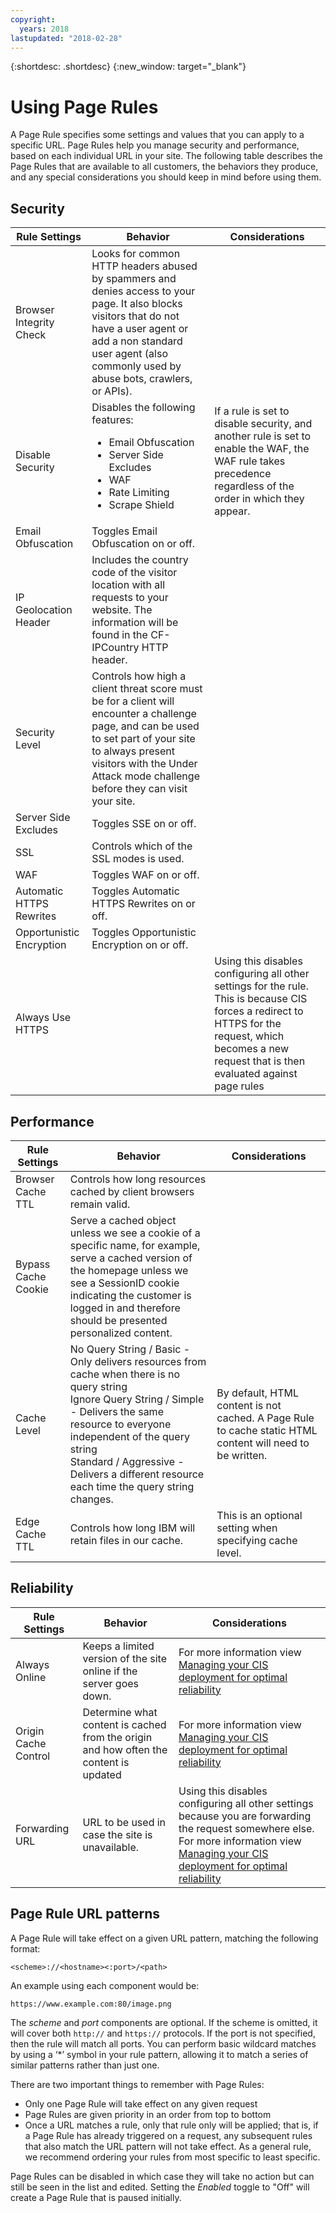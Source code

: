 ```yaml
---
copyright:
  years: 2018
lastupdated: "2018-02-28"
---
```


{:shortdesc: .shortdesc}
{:new_window: target="_blank"}

# Using Page Rules

A Page Rule specifies some settings and values that you can apply to a specific URL. Page Rules help you manage security and performance, based on each individual URL in your site. The following table describes the Page Rules that are available to all customers, the behaviors they produce, and any special considerations you should keep in mind before using them.

## Security

| Rule Settings | Behavior | Considerations |
|-----------|----------|----------------|
|Browser Integrity Check|Looks for common HTTP headers abused by spammers and denies access to your page. It also blocks visitors that do not have a user agent or add a non standard user agent (also commonly used by abuse bots, crawlers, or APIs). | |
|Disable Security|Disables the following features: <ul><li>Email Obfuscation</li> <li>Server Side Excludes</li> <li>WAF</li> <li>Rate Limiting</li> <li>Scrape Shield</li>|If a rule is set to disable security, and another rule is set to enable the WAF, the WAF rule takes precedence regardless of the order in which they appear.|
|Email Obfuscation|Toggles Email Obfuscation on or off. | |
|IP Geolocation Header|Includes the country code of the visitor location with all requests to your website. The information will be found in the CF-IPCountry HTTP header. | |  
|Security Level|Controls how high a client threat score must be for a client will encounter a challenge page, and can be used to set part of your site to always present visitors with the Under Attack mode challenge before they can visit your site. | |
|Server Side Excludes|Toggles SSE on or off.  | |
|SSL|Controls which of the SSL modes is used. | |
|WAF|Toggles WAF on or off. | |  
|Automatic HTTPS Rewrites|Toggles Automatic HTTPS Rewrites on or off.  | |
|Opportunistic Encryption|Toggles Opportunistic Encryption on or off.  | |
|Always Use HTTPS| |Using this disables configuring all other settings for the rule. This is because CIS forces a redirect to HTTPS for the request, which becomes a new request that is then evaluated against page rules |

## Performance
| Rule Settings | Behavior | Considerations |
|-----------|----------|----------------|
|Browser Cache TTL|Controls how long resources cached by client browsers remain valid. | |
|Bypass Cache Cookie|Serve a cached object unless we see a cookie of a specific name, for example, serve a cached version of the homepage unless we see a SessionID cookie indicating the customer is logged in and therefore should be presented personalized content. | |
|Cache Level|No Query String / Basic - Only delivers resources from cache when there is no query string<br>Ignore Query String / Simple - Delivers the same resource to everyone independent of the query string<br>Standard / Aggressive - Delivers a different resource each time the query string changes. |By default, HTML content is not cached. A Page Rule to cache static HTML content will need to be written. |
|Edge Cache TTL|Controls how long IBM will retain files in our cache. |This is an optional setting when specifying cache level. |

## Reliability
| Rule Settings | Behavior | Considerations |
|-----------|----------|----------------|
|Always Online|Keeps a limited version of the site online if the server goes down. |For more information view [Managing your CIS deployment for optimal reliability](managing-for-reliability.html) |
|Origin Cache Control|Determine what content is cached from the origin and how often the content is updated |For more information view [Managing your CIS deployment for optimal reliability](managing-for-reliability.html) |
|Forwarding URL |URL to be used in case the site is unavailable. | Using this disables configuring all other settings because you are forwarding the request somewhere else. For more information view [Managing your CIS deployment for optimal reliability](managing-for-reliability.html)|

## Page Rule URL patterns

A Page Rule will take effect on a given URL pattern, matching the following format:

`<scheme>://<hostname><:port>/<path>`

An example using each component would be:

`https://www.example.com:80/image.png`

The *scheme* and *port* components are optional. If the scheme is omitted, it will cover both `http://` and `https://` protocols. If the port is not specified, then the rule will match all ports. You can perform basic wildcard matches by using a ‘*’ symbol in your rule pattern, allowing it to match a series of similar patterns rather than just one.

There are two important things to remember with Page Rules:

 * Only one Page Rule will take effect on any given request
 * Page Rules are given priority in an order from top to bottom
 * Once a URL matches a rule, only that rule only will be applied; that is, if a Page Rule has already triggered on a request, any subsequent rules that also match the URL pattern will not take effect. As a general rule, we recommend ordering your rules from most specific to least specific.

Page Rules can be disabled in which case they will take no action but can still be seen in the list and edited. Setting the *Enabled* toggle to "Off" will create a Page Rule that is paused initially.
